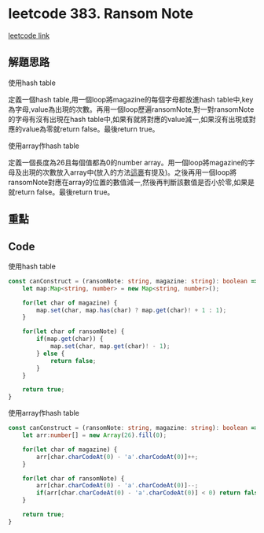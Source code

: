 # leetcode 383. Ransom Note

[leetcode link](https://leetcode.com/problems/ransom-note/)

## 解題思路

使用hash table

定義一個hash table,用一個loop將magazine的每個字母都放進hash table中,key為字母,value為出現的次數。再用一個loop歷遍ransomNote,對一對ransomNote的字母有沒有出現在hash table中,如果有就將對應的value減一,如果沒有出現或對應的value為零就return false。最後return true。

使用array作hash table

定義一個長度為26且每個值都為0的number array。用一個loop將magazine的字母及出現的次數放入array中(放入的方法[這裹](https://github.com/AntonyChanhn/Leetcode/blob/main/problems_notes/3.hash_table/1_leetcode242.md)有提及)。之後再用一個loop將ransomNote對應在array的位置的數值減一,然後再判斷該數值是否小於零,如果是就return false。最後return true。

## 重點

## Code

使用hash table

```typescript
const canConstruct = (ransomNote: string, magazine: string): boolean => {
    let map:Map<string, number> = new Map<string, number>();

    for(let char of magazine) {
        map.set(char, map.has(char) ? map.get(char)! + 1 : 1);
    }

    for(let char of ransomNote) {
        if(map.get(char)) {
            map.set(char, map.get(char)! - 1);
        } else {
            return false;
        }
    }

    return true;
}
```

使用array作hash table

```typescript
const canConstruct = (ransomNote: string, magazine: string): boolean => {
    let arr:number[] = new Array(26).fill(0);

    for(let char of magazine) {
        arr[char.charCodeAt(0) - 'a'.charCodeAt(0)]++;
    }

    for(let char of ransomNote) {
        arr[char.charCodeAt(0) - 'a'.charCodeAt(0)]--;
        if(arr[char.charCodeAt(0) - 'a'.charCodeAt(0)] < 0) return false;
    }

    return true;
}
```
